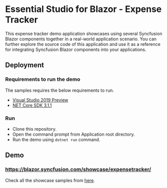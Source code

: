 # Essential Studio for Blazor - Expense Tracker

This expense tracker demo application showcases using several Syncfusion Blazor components together in a real-world application scenario. You can further explore the source code of this application and use it as a reference for integrating Syncfusion Blazor components into your applications.

## Deployment

### Requirements to run the demo

The samples requires the below requirements to run.

* [Visual Studio 2019 Preview](https://visualstudio.microsoft.com/vs/preview/)
* [NET Core SDK 3.1.1](https://dotnet.microsoft.com/download/dotnet-core/3.1)

### Run

* Clone this repository.
* Open the command prompt from Application root directory.
* Run the demo using `dotnet run` command.

## Demo

### <a href="https://blazor.syncfusion.com/showcase/expensetracker/" target="_blank">https://blazor.syncfusion.com/showcase/expensetracker/</a>

Check all the showcase samples from <a href="https://blazor.syncfusion.com/" target="_blank">here</a>.
